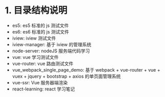 # 1. 目录结构说明
- es5: es5 标准的 js 测试文件
- es6: es6 标准的 js 测试文件
- iview: iview 测试文件
- iview-manager: 基于 iview 的管理系统
- node-server: nodeJS 服务端代码学习
- vue: vue 学习测试文件
- vue-router: vue 路由测试文件
- vue_webpack_single_page_demo: 基于 webpack + vue-router + vue + vuex + jquery + bootstrap + axios 的单页面管理系统
- vue-ssr: Vue 服务器端渲染
- react-learning: react 学习笔记